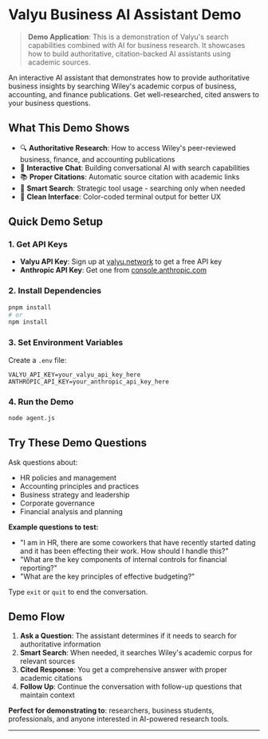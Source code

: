 # Valyu Business AI Assistant Demo

> **Demo Application**: This is a demonstration of Valyu's search capabilities combined with AI for business research. It showcases how to build authoritative, citation-backed AI assistants using academic sources.

An interactive AI assistant that demonstrates how to provide authoritative business insights by searching Wiley's academic corpus of business, accounting, and finance publications. Get well-researched, cited answers to your business questions.

## What This Demo Shows

- 🔍 **Authoritative Research**: How to access Wiley's peer-reviewed business, finance, and accounting publications
- 💬 **Interactive Chat**: Building conversational AI with search capabilities
- 📚 **Proper Citations**: Automatic source citation with academic links
- 🎯 **Smart Search**: Strategic tool usage - searching only when needed
- 🎨 **Clean Interface**: Color-coded terminal output for better UX

## Quick Demo Setup

### 1. Get API Keys

- **Valyu API Key**: Sign up at [valyu.network](https://valyu.network) to get a free API key
- **Anthropic API Key**: Get one from [console.anthropic.com](https://console.anthropic.com)

### 2. Install Dependencies

```bash
pnpm install
# or
npm install
```

### 3. Set Environment Variables

Create a `.env` file:

```env
VALYU_API_KEY=your_valyu_api_key_here
ANTHROPIC_API_KEY=your_anthropic_api_key_here
```

### 4. Run the Demo

```bash
node agent.js
```

## Try These Demo Questions

Ask questions about:
- HR policies and management
- Accounting principles and practices  
- Business strategy and leadership
- Corporate governance
- Financial analysis and planning

**Example questions to test:**
- "I am in HR, there are some coworkers that have recently started dating and it has been effecting their work. How should I handle this?"
- "What are the key components of internal controls for financial reporting?"
- "What are the key principles of effective budgeting?"

Type `exit` or `quit` to end the conversation.

## Demo Flow

1. **Ask a Question**: The assistant determines if it needs to search for authoritative information
2. **Smart Search**: When needed, it searches Wiley's academic corpus for relevant sources
3. **Cited Response**: You get a comprehensive answer with proper academic citations
4. **Follow Up**: Continue the conversation with follow-up questions that maintain context

**Perfect for demonstrating to**: researchers, business students, professionals, and anyone interested in AI-powered research tools.

---